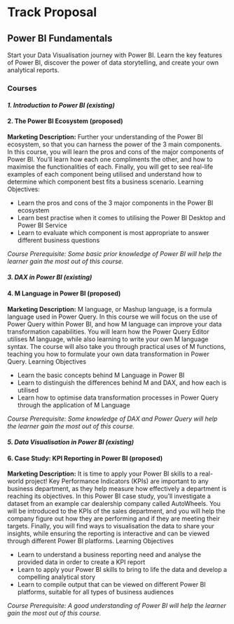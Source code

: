 # Track Proposal

## Power BI Fundamentals
Start your Data Visualisation journey with Power BI. Learn the key features of Power BI, discover the power of data storytelling, and create your own analytical reports.

### Courses 

#### _1. Introduction to Power BI (existing)_

#### 2. The Power BI Ecosystem (proposed)
**Marketing Description:** 
Further your understanding of the Power BI ecosystem, so that you can harness the power of the 3 main components. In this course, you will learn the pros and cons of the major components of Power BI. You’ll learn how each one compliments the other, and how to maximise the functionalities of each. Finally, you will get to see real-life examples of each component being utilised and understand how to determine which component best fits a business scenario.
Learning Objectives:
- Learn the pros and cons of the 3 major components in the Power BI ecosystem
- Learn best practise when it comes to utilising the Power BI Desktop and Power BI Service
- Learn to evaluate which component is most appropriate to answer different business questions

_Course Prerequisite: Some basic prior knowledge of Power BI will help the learner gain the most out of this course._

#### _3. DAX in Power BI (existing)_

#### 4. M Language in Power BI (proposed)
**Marketing Description:**
M language, or Mashup language, is a formula language used in Power Query. In this course we will focus on the use of Power Query within Power BI, and how M language can improve your data transformation capabilities. You will learn how the Power Query Editor utilises M language, while also learning to write your own M language syntax. The course will also take you through practical uses of M functions, teaching you how to formulate your own data transformation in Power Query.
Learning Objectives
- Learn the basic concepts behind M Language in Power BI
- Learn to distinguish the differences behind M and DAX, and how each is utilised 
- Learn how to optimise data transformation processes in Power Query through the application of M Language

_Course Prerequisite: Some knowledge of DAX and Power Query will help the learner gain the most out of this course._

#### _5. Data Visualisation in Power BI (existing)_

#### 6. Case Study: KPI Reporting in Power BI (proposed)
**Marketing Description:**
It is time to apply your Power BI skills to a real-world project! Key Performance Indicators (KPIs) are important to any business department, as they help measure how effectively a department is reaching its objectives. In this Power BI case study, you’ll investigate a dataset from an example car dealership company called AutoWheels. You will be introduced to the KPIs of the sales department, and you will help the company figure out how they are performing and if they are meeting their targets. Finally, you will find ways to visualisation the data to share your insights, while ensuring the reporting is interactive and can be viewed through different Power BI platforms.
Learning Objectives
- Learn to understand a business reporting need and analyse the provided data in order to create a KPI report
- Learn to apply your Power BI skills to bring to life the data and develop a compelling analytical story
- Learn to compile output that can be viewed on different Power BI platforms, suitable for all types of business audiences

_Course Prerequisite: A good understanding of Power BI will help the learner gain the most out of this course._